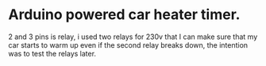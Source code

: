 # Arduino powered car heater timer.

2 and 3 pins is relay, i used two relays for 230v that I can make sure that my car starts to warm up even if the second relay breaks down, the intention was to test the relays later.
